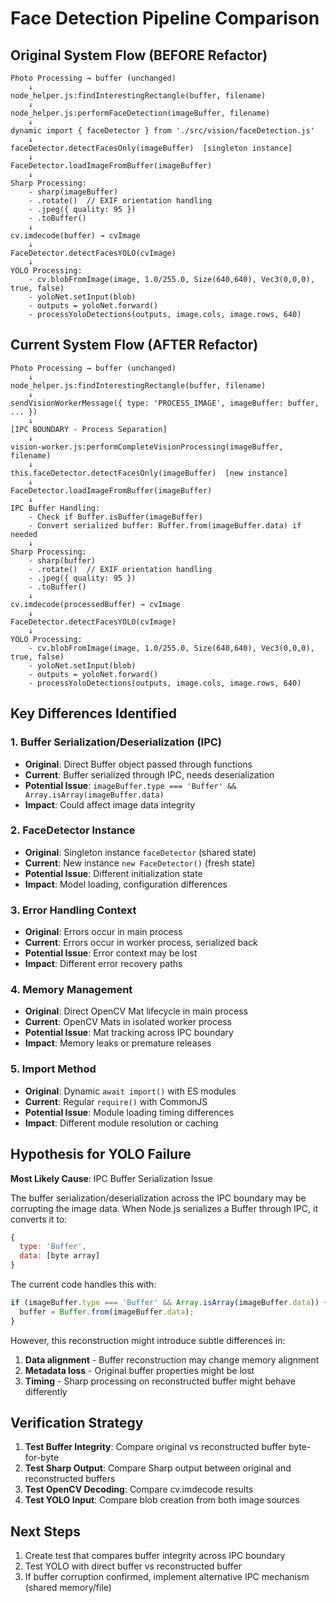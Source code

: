 # Face Detection Pipeline Comparison

## Original System Flow (BEFORE Refactor)
```
Photo Processing → buffer (unchanged)
    ↓
node_helper.js:findInterestingRectangle(buffer, filename)
    ↓
node_helper.js:performFaceDetection(imageBuffer, filename)
    ↓
dynamic import { faceDetector } from './src/vision/faceDetection.js'
    ↓
faceDetector.detectFacesOnly(imageBuffer)  [singleton instance]
    ↓
FaceDetector.loadImageFromBuffer(imageBuffer)
    ↓
Sharp Processing:
    - sharp(imageBuffer)
    - .rotate()  // EXIF orientation handling
    - .jpeg({ quality: 95 })
    - .toBuffer()
    ↓
cv.imdecode(buffer) → cvImage
    ↓
FaceDetector.detectFacesYOLO(cvImage)
    ↓
YOLO Processing:
    - cv.blobFromImage(image, 1.0/255.0, Size(640,640), Vec3(0,0,0), true, false)
    - yoloNet.setInput(blob)
    - outputs = yoloNet.forward()
    - processYoloDetections(outputs, image.cols, image.rows, 640)
```

## Current System Flow (AFTER Refactor)
```
Photo Processing → buffer (unchanged)
    ↓
node_helper.js:findInterestingRectangle(buffer, filename)
    ↓
sendVisionWorkerMessage({ type: 'PROCESS_IMAGE', imageBuffer: buffer, ... })
    ↓
[IPC BOUNDARY - Process Separation]
    ↓
vision-worker.js:performCompleteVisionProcessing(imageBuffer, filename)
    ↓
this.faceDetector.detectFacesOnly(imageBuffer)  [new instance]
    ↓
FaceDetector.loadImageFromBuffer(imageBuffer)
    ↓
IPC Buffer Handling:
    - Check if Buffer.isBuffer(imageBuffer)
    - Convert serialized buffer: Buffer.from(imageBuffer.data) if needed
    ↓
Sharp Processing:
    - sharp(buffer)
    - .rotate()  // EXIF orientation handling 
    - .jpeg({ quality: 95 })
    - .toBuffer()
    ↓
cv.imdecode(processedBuffer) → cvImage
    ↓
FaceDetector.detectFacesYOLO(cvImage)
    ↓
YOLO Processing:
    - cv.blobFromImage(image, 1.0/255.0, Size(640,640), Vec3(0,0,0), true, false)
    - yoloNet.setInput(blob)
    - outputs = yoloNet.forward()
    - processYoloDetections(outputs, image.cols, image.rows, 640)
```

## Key Differences Identified

### 1. **Buffer Serialization/Deserialization (IPC)**
- **Original**: Direct Buffer object passed through functions
- **Current**: Buffer serialized through IPC, needs deserialization
- **Potential Issue**: `imageBuffer.type === 'Buffer' && Array.isArray(imageBuffer.data)`
- **Impact**: Could affect image data integrity

### 2. **FaceDetector Instance**
- **Original**: Singleton instance `faceDetector` (shared state)
- **Current**: New instance `new FaceDetector()` (fresh state)
- **Potential Issue**: Different initialization state
- **Impact**: Model loading, configuration differences

### 3. **Error Handling Context**
- **Original**: Errors occur in main process
- **Current**: Errors occur in worker process, serialized back
- **Potential Issue**: Error context may be lost
- **Impact**: Different error recovery paths

### 4. **Memory Management**
- **Original**: Direct OpenCV Mat lifecycle in main process
- **Current**: OpenCV Mats in isolated worker process
- **Potential Issue**: Mat tracking across IPC boundary
- **Impact**: Memory leaks or premature releases

### 5. **Import Method**
- **Original**: Dynamic `await import()` with ES modules
- **Current**: Regular `require()` with CommonJS
- **Potential Issue**: Module loading timing differences
- **Impact**: Different module resolution or caching

## Hypothesis for YOLO Failure

**Most Likely Cause**: IPC Buffer Serialization Issue

The buffer serialization/deserialization across the IPC boundary may be corrupting the image data. When Node.js serializes a Buffer through IPC, it converts it to:

```javascript
{
  type: 'Buffer',
  data: [byte array]
}
```

The current code handles this with:
```javascript
if (imageBuffer.type === 'Buffer' && Array.isArray(imageBuffer.data)) {
  buffer = Buffer.from(imageBuffer.data);
}
```

However, this reconstruction might introduce subtle differences in:
1. **Data alignment** - Buffer reconstruction may change memory alignment
2. **Metadata loss** - Original buffer properties might be lost
3. **Timing** - Sharp processing on reconstructed buffer might behave differently

## Verification Strategy

1. **Test Buffer Integrity**: Compare original vs reconstructed buffer byte-for-byte
2. **Test Sharp Output**: Compare Sharp output between original and reconstructed buffers
3. **Test OpenCV Decoding**: Compare cv.imdecode results
4. **Test YOLO Input**: Compare blob creation from both image sources

## Next Steps

1. Create test that compares buffer integrity across IPC boundary
2. Test YOLO with direct buffer vs reconstructed buffer
3. If buffer corruption confirmed, implement alternative IPC mechanism (shared memory/file)

